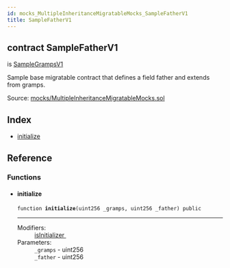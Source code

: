 ```yaml
---
id: mocks_MultipleInheritanceMigratableMocks_SampleFatherV1
title: SampleFatherV1
---
```


<div class="contract-doc"><div class="contract"><h2 class="contract-header"><span class="contract-kind">contract</span> SampleFatherV1</h2><p class="base-contracts"><span>is</span> <a href="mocks_MultipleInheritanceMigratableMocks_SampleGrampsV1.html">SampleGrampsV1</a></p><p class="description">Sample base migratable contract that defines a field father and extends from gramps.</p><div class="source">Source: <a href="git+https://github.com/zeppelinos/zos-lib/blob/v0.1.12/contracts/mocks/MultipleInheritanceMigratableMocks.sol" target="_blank">mocks/MultipleInheritanceMigratableMocks.sol</a></div></div><div class="index"><h2>Index</h2><ul><li><a href="mocks_MultipleInheritanceMigratableMocks_SampleFatherV1.html#initialize">initialize</a></li></ul></div><div class="reference"><h2>Reference</h2><div class="functions"><h3>Functions</h3><ul><li><div class="item function"><span id="initialize" class="anchor-marker"></span><h4 class="name">initialize</h4><div class="body"><code class="signature">function <strong>initialize</strong><span>(uint256 _gramps, uint256 _father) </span><span>public </span></code><hr/><dl><dt><span class="label-modifiers">Modifiers:</span></dt><dd><a href="migrations_Migratable.html#isInitializer">isInitializer </a></dd><dt><span class="label-parameters">Parameters:</span></dt><dd><div><code>_gramps</code> - uint256</div><div><code>_father</code> - uint256</div></dd></dl></div></div></li></ul></div></div></div>
